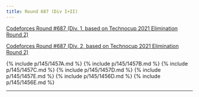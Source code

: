 ```yaml
---
title: Round 687 (Div I+II)
---
```


[Codeforces Round \#687 (Div. 1, based on Technocup 2021 Elimination Round 2)](https://codeforces.com/contest/1456)

[Codeforces Round \#687 (Div. 2, based on Technocup 2021 Elimination Round 2)](https://codeforces.com/contest/1457)

{% include p/145/1457A.md %}
{% include p/145/1457B.md %}
{% include p/145/1457C.md %}
{% include p/145/1457D.md %}
{% include p/145/1457E.md %}
{% include p/145/1456D.md %}
{% include p/145/1456E.md %}

* * *

<object data='notes/R-687.pdf' width='1000' height='1000' type='application/pdf'/>
